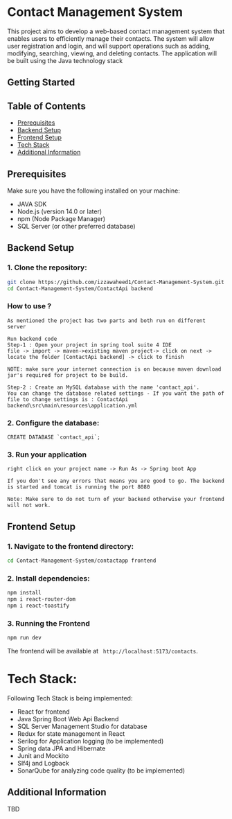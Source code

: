 # Contact Management System

This project aims to develop a web-based contact management system that enables users to efficiently manage their contacts. The system will allow user registration and login, and will support operations such as adding, modifying, searching, viewing, and deleting contacts. The application will be built using the Java technology stack

## Getting Started

## Table of Contents
- [Prerequisites](#prerequisites)
- [Backend Setup](#backend-setup)
- [Frontend Setup](#frontend-setup)
- [Tech Stack](#tech-stack)
- [Additional Information](#additional-information)

## Prerequisites
Make sure you have the following installed on your machine:
- JAVA SDK 
- Node.js (version 14.0 or later)
- npm (Node Package Manager)
- SQL Server (or other preferred database)

## Backend Setup
### 1. Clone the repository:
```bash
git clone https://github.com/izzawaheed1/Contact-Management-System.git
cd Contact-Management-System/ContactApi backend
```

### How to use ?

```
As mentioned the project has two parts and both run on different server

Run backend code
Step-1 : Open your project in spring tool suite 4 IDE
file -> import -> maven->existing maven project-> click on next -> locate the folder [ContactApi backend] -> click to finish

NOTE: make sure your internet connection is on because maven download jar's required for project to be build.

Step-2 : Create an MySQL database with the name 'contact_api'.
You can change the database related settings - If you want the path of file to change settings is : ContactApi backend\src\main\resources\application.yml
```

### 2. Configure the database:

  ```
  CREATE DATABASE `contact_api`;
  ```

### 3. Run your application
```
right click on your project name -> Run As -> Spring boot App

If you don't see any errors that means you are good to go. The backend is started and tomcat is running the port 8080

Note: Make sure to do not turn of your backend otherwise your frontend will not work.
```


## Frontend Setup
### 1. Navigate to the frontend directory:
```bash
cd Contact-Management-System/contactapp frontend
```

### 2. Install dependencies:
```bash
npm install
npm i react-router-dom
npm i react-toastify
```


### 3. Running the Frontend
```bash
npm run dev
```
The frontend will be available at ` http://localhost:5173/contacts`.


# Tech Stack:
Following Tech Stack is being implemented:
- React for frontend
- Java Spring Boot Web Api Backend
- SQL Server Management Studio for database
- Redux for state management in React
- Serilog for Application logging (to be implemented)
- Spring data JPA and Hibernate
- Junit and Mockito
- Slf4j and Logback
- SonarQube for analyzing code quality (to be implemented)

## Additional Information
TBD

